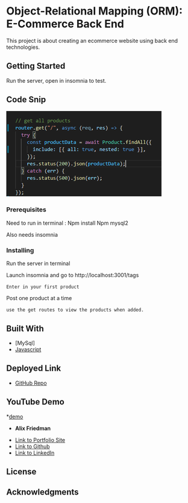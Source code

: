 # Object-Relational Mapping (ORM): E-Commerce Back End
This project is about creating an ecommerce website using back end technologies. 

## Getting Started
Run the server, open in insomnia to test.

## Code Snip
![Code Snippet](snip.png)

### Prerequisites
Need to run in terminal :
Npm install
Npm mysql2

Also needs insomnia

### Installing

Run the server in terminal

Launch insomnia and go to http://localhost:3001/tags
```
Enter in your first product
```
Post one product at a time
```
use the get routes to view the products when added.
```

## Built With
* [MySql]
* [Javascript](https://developer.mozilla.org/en-US/docs/Web/JavaScript)

## Deployed Link

* [GitHub Repo](https://github.com/Alix1713/orm)

## YouTube Demo 
*[demo](https://youtu.be/GzyR-JpCUEM)

* **Alix Friedman** 

- [Link to Portfolio Site](https://alix1713.github.io/nextstep/)
- [Link to Github](https://github.com/alix1713)
- [Link to LinkedIn](https://www.linkedin.com/in/alix1713/)


## License



## Acknowledgments

